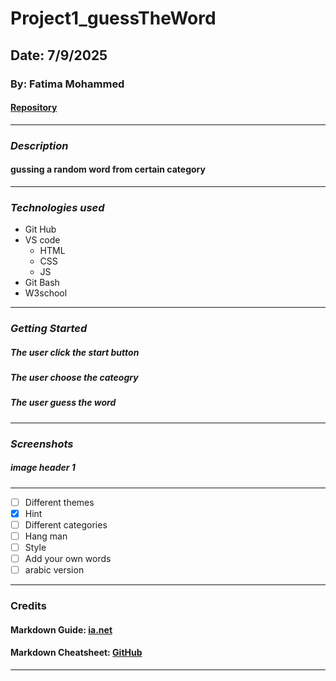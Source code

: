 # Project1_guessTheWord

## Date: 7/9/2025

### By: Fatima Mohammed

#### [Repository]([https://github.com/fatima-mohmd](https://github.com/fatima-mohmd/Project1_guessTheWord))
***
### ***Description***
#### gussing a random word from certain category
***
### ***Technologies used***
* Git Hub
* VS code
  * HTML
  * CSS
  * JS
* Git Bash
* W3school
***
### ***Getting Started***
##### The user click the start button
##### The user choose the cateogry
##### The user guess the word
***
### ***Screenshots***

##### image header 1

***
- [ ] Different themes
- [X] Hint
- [ ] Different categories
- [ ] Hang man
- [ ] Style
- [ ] Add your own words
- [ ] arabic version
***
### Credits
#### Markdown Guide: [ia.net](https://ia.net/writer/support/general/markdown-guide)
#### Markdown Cheatsheet: [GitHub](https://guides.github.com/pdfs/markdown-cheatsheet-online.pdf)
***
